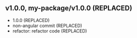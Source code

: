 ## v1.0.0, my-package/v1.0.0 (REPLACED)

- 1.0.0 (REPLACED)
- non-angular commit (REPLACED)
- refactor: refactor code (REPLACED)
